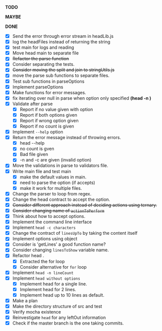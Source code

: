 **TODO**

**MAYBE**

**DONE**

- [x] Send the error through error stream in headLib.js
- [x] log the headFiles instead of returning the string
- [x] test main for logs and reading
- [x] Move head main to separate file
- [x] ~~Refactor the parse function~~
- [x] Consider separating the tests.
- [x] ~~Consider moving the split and join to stringUtils.js~~
- [x] move the parse sub functions to separate files.
- [x] Test sub functions in parseOptions
- [x] Implement parseOptions
- [x] Make functions for error messages.
- [x] fix iterating over null in parse when option only specified __(head -n )__
- [x] Validate after parse
  - [x] Report if no value given with option
  - [x] Report if both options given
  - [x] Report if wrong option given
  - [x] Report if no count is given
- [x] Implement `--help` option
- [x] Return the error message instead of throwing errors.
  - [x] head --help
  - [x] no count is gven
  - [x] Bad file given
  - [x] -n and -c are given (invalid option)
- [x] Move the validations in parse to validators file.
- [x] Write main file and test main
  - [x] make the default values in main.
  - [x] need to parse the option (if accepts)
  - [x] make it work for multiple files.
- [x] Change the parser to loop from regex.
- [x] Change the head contract to accept the option.
- [x] ~~Consider different approach instead of deciding actions using ternary.~~
- [x] ~~Consider changing name of `actionToPerform`~~
- [x] Think about how to accept options.
- [x] Implement the command line interface
- [x] Implement `head -c characters`
- [x] Change the contract of `linesUpTo` by taking the content itself
- [x] Implement options using object
- [x] Consider is 'getLines' a good function name?
- [x] Consider changing `linesToShow` variable name.
- [x] Refactor head .
  - [x] Extracted the for loop
  - [x] Consider alternative for `for` loop
- [x] Implement `head -n lineCount` 
- [x] Implement `head without options`
  - [x] Implement head for a single line.
  - [x] Implement head for 2 lines.
  - [x] Implement head up to 10 lines as default.
- [x] Make a plan
- [x] Make the directory structure of src and test
- [x] Verify mocha existence
- [x] Reinvestigate `head` for any leftOut information
- [x] Check if the master branch is the one taking commits.
